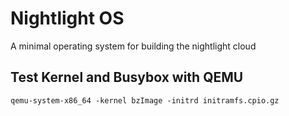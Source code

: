 # Nightlight OS

A minimal operating system for building the nightlight cloud

## Test Kernel and Busybox with QEMU

```
qemu-system-x86_64 -kernel bzImage -initrd initramfs.cpio.gz
```

